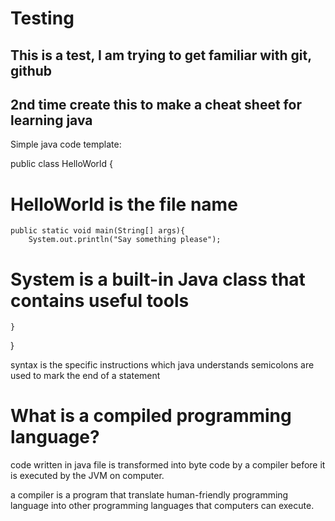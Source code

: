 # Testing
## This is a test, I am trying to get familiar with git, github
## 2nd time create this to make a cheat sheet for learning java

Simple java  code template:

public class HelloWorld {
# HelloWorld is the file name
    public static void main(String[] args){
        System.out.println("Say something please");
# System is a built-in Java class that contains useful tools
    }
}


syntax is the specific instructions which java understands
semicolons are used to mark the end of a statement
# What is a compiled  programming language?
code written in java file  is transformed into byte  code  by a  compiler before it is executed by the JVM on computer.

a compiler is a program that translate human-friendly programming language into  other programming languages that computers can execute.